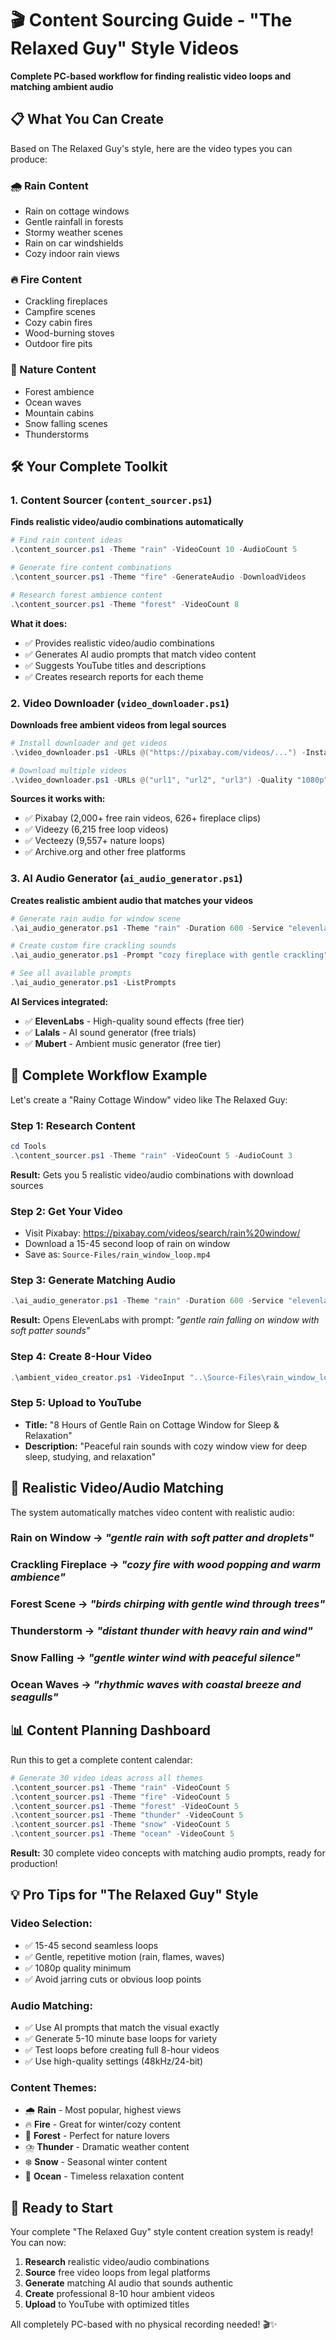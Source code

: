 # 🎬 Content Sourcing Guide - "The Relaxed Guy" Style Videos

**Complete PC-based workflow for finding realistic video loops and matching ambient audio**

## 📋 **What You Can Create**

Based on The Relaxed Guy's style, here are the video types you can produce:

### **🌧️ Rain Content**
- Rain on cottage windows
- Gentle rainfall in forests  
- Stormy weather scenes
- Rain on car windshields
- Cozy indoor rain views

### **🔥 Fire Content**
- Crackling fireplaces
- Campfire scenes
- Cozy cabin fires
- Wood-burning stoves
- Outdoor fire pits

### **🌲 Nature Content**
- Forest ambience
- Ocean waves
- Mountain cabins
- Snow falling scenes
- Thunderstorms

## 🛠️ **Your Complete Toolkit**

### **1. Content Sourcer** (`content_sourcer.ps1`)
**Finds realistic video/audio combinations automatically**

```powershell
# Find rain content ideas
.\content_sourcer.ps1 -Theme "rain" -VideoCount 10 -AudioCount 5

# Generate fire content combinations  
.\content_sourcer.ps1 -Theme "fire" -GenerateAudio -DownloadVideos

# Research forest ambience content
.\content_sourcer.ps1 -Theme "forest" -VideoCount 8
```

**What it does:**
- ✅ Provides realistic video/audio combinations
- ✅ Generates AI audio prompts that match video content
- ✅ Suggests YouTube titles and descriptions
- ✅ Creates research reports for each theme

### **2. Video Downloader** (`video_downloader.ps1`)
**Downloads free ambient videos from legal sources**

```powershell
# Install downloader and get videos
.\video_downloader.ps1 -URLs @("https://pixabay.com/videos/...") -Install

# Download multiple videos
.\video_downloader.ps1 -URLs @("url1", "url2", "url3") -Quality "1080p"
```

**Sources it works with:**
- ✅ Pixabay (2,000+ free rain videos, 626+ fireplace clips)
- ✅ Videezy (6,215 free loop videos)
- ✅ Vecteezy (9,557+ nature loops)
- ✅ Archive.org and other free platforms

### **3. AI Audio Generator** (`ai_audio_generator.ps1`)
**Creates realistic ambient audio that matches your videos**

```powershell
# Generate rain audio for window scene
.\ai_audio_generator.ps1 -Theme "rain" -Duration 600 -Service "elevenlabs"

# Create custom fire crackling sounds
.\ai_audio_generator.ps1 -Prompt "cozy fireplace with gentle crackling" -Service "lalals"

# See all available prompts
.\ai_audio_generator.ps1 -ListPrompts
```

**AI Services integrated:**
- ✅ **ElevenLabs** - High-quality sound effects (free tier)
- ✅ **Lalals** - AI sound generator (free trials)
- ✅ **Mubert** - Ambient music generator (free tier)

## 🎯 **Complete Workflow Example**

Let's create a "Rainy Cottage Window" video like The Relaxed Guy:

### **Step 1: Research Content**
```powershell
cd Tools
.\content_sourcer.ps1 -Theme "rain" -VideoCount 5 -AudioCount 3
```
**Result:** Gets you 5 realistic video/audio combinations with download sources

### **Step 2: Get Your Video**
- Visit Pixabay: https://pixabay.com/videos/search/rain%20window/
- Download a 15-45 second loop of rain on window
- Save as: `Source-Files/rain_window_loop.mp4`

### **Step 3: Generate Matching Audio** 
```powershell
.\ai_audio_generator.ps1 -Theme "rain" -Duration 600 -Service "elevenlabs"
```
**Result:** Opens ElevenLabs with prompt: *"gentle rain falling on window with soft patter sounds"*

### **Step 4: Create 8-Hour Video**
```powershell
.\ambient_video_creator.ps1 -VideoInput "..\Source-Files\rain_window_loop.mp4" -AudioInput "..\Source-Files\rain_ambient.wav" -DurationHours 8 -OutputPath "..\Output\cozy_rain_8hrs.mp4"
```

### **Step 5: Upload to YouTube**
- **Title:** "8 Hours of Gentle Rain on Cottage Window for Sleep & Relaxation"  
- **Description:** "Peaceful rain sounds with cozy window view for deep sleep, studying, and relaxation"

## 🎨 **Realistic Video/Audio Matching**

The system automatically matches video content with realistic audio:

### **Rain on Window** → *"gentle rain with soft patter and droplets"*
### **Crackling Fireplace** → *"cozy fire with wood popping and warm ambience"* 
### **Forest Scene** → *"birds chirping with gentle wind through trees"*
### **Thunderstorm** → *"distant thunder with heavy rain and wind"*
### **Snow Falling** → *"gentle winter wind with peaceful silence"*
### **Ocean Waves** → *"rhythmic waves with coastal breeze and seagulls"*

## 📊 **Content Planning Dashboard**

Run this to get a complete content calendar:

```powershell
# Generate 30 video ideas across all themes
.\content_sourcer.ps1 -Theme "rain" -VideoCount 5
.\content_sourcer.ps1 -Theme "fire" -VideoCount 5  
.\content_sourcer.ps1 -Theme "forest" -VideoCount 5
.\content_sourcer.ps1 -Theme "thunder" -VideoCount 5
.\content_sourcer.ps1 -Theme "snow" -VideoCount 5
.\content_sourcer.ps1 -Theme "ocean" -VideoCount 5
```

**Result:** 30 complete video concepts with matching audio prompts, ready for production!

## 💡 **Pro Tips for "The Relaxed Guy" Style**

### **Video Selection:**
- ✅ 15-45 second seamless loops
- ✅ Gentle, repetitive motion (rain, flames, waves)
- ✅ 1080p quality minimum
- ✅ Avoid jarring cuts or obvious loop points

### **Audio Matching:**
- ✅ Use AI prompts that match the visual exactly
- ✅ Generate 5-10 minute base loops for variety
- ✅ Test loops before creating full 8-hour videos
- ✅ Use high-quality settings (48kHz/24-bit)

### **Content Themes:**
- 🌧️ **Rain** - Most popular, highest views
- 🔥 **Fire** - Great for winter/cozy content  
- 🌲 **Forest** - Perfect for nature lovers
- ⛈️ **Thunder** - Dramatic weather content
- ❄️ **Snow** - Seasonal winter content
- 🌊 **Ocean** - Timeless relaxation content

## 🚀 **Ready to Start**

Your complete "The Relaxed Guy" style content creation system is ready! You can now:

1. **Research** realistic video/audio combinations
2. **Source** free video loops from legal platforms
3. **Generate** matching AI audio that sounds authentic
4. **Create** professional 8-10 hour ambient videos
5. **Upload** to YouTube with optimized titles

All completely PC-based with no physical recording needed! 🎬✨